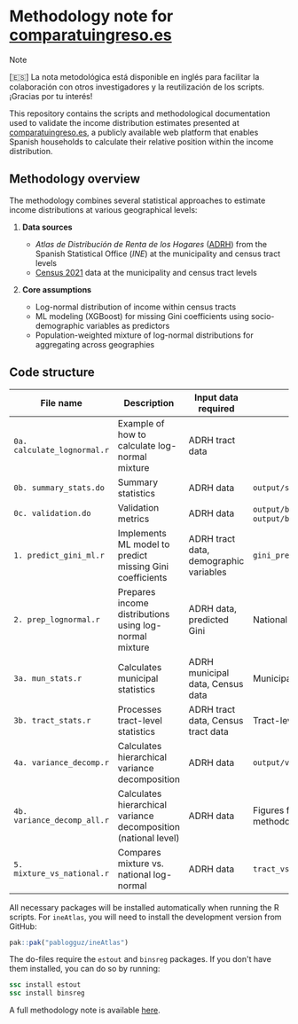 # Methodology note for [comparatuingreso.es](https://comparatuingreso.es/)

> [!NOTE]  
> [🇪🇸] La nota metodológica está disponible en inglés para facilitar la colaboración con otros investigadores y la reutilización de los scripts. ¡Gracias por tu interés!

<!-- [🇪🇸] Este repositorio contiene los scripts y documentación metodológica utilizados para validar las estimaciones de distribución de ingresos presentadas en [comparatuingreso.es](https://comparatuingreso.es/). El objetivo es garantizar la transparencia y rigor metodológico en la estimación de la posición relativa en la distribución de ingresos de España.  -->

This repository contains the scripts and methodological documentation used to validate the income distribution estimates presented at [comparatuingreso.es](https://comparatuingreso.es/), a publicly available web platform that enables Spanish households to calculate their relative position within the income distribution.

## Methodology overview

The methodology combines several statistical approaches to estimate income distributions at various geographical levels:

1. **Data sources**
   - _Atlas de Distribución de Renta de los Hogares_ ([ADRH](https://www.ine.es/dyngs/INEbase/es/operacion.htm?c=Estadistica_C&cid=1254736177088&menu=ultiDatos&idp=1254735976608)) from the Spanish Statistical Office (_INE_) at the municipality and census tract levels
   - [Census 2021](https://www.ine.es/censos2021/) data at the municipality and census tract levels

2. **Core assumptions**
   - Log-normal distribution of income within census tracts
   - ML modeling (XGBoost) for missing Gini coefficients using socio-demographic variables as predictors
   - Population-weighted mixture of log-normal distributions for aggregating across geographies

## Code structure

| File name | Description | Input data required | Output |
|-----------|-------------|---------------------|---------|
| `0a. calculate_lognormal.r` | Example of how to calculate log-normal mixture | ADRH tract data |  |
| `0b. summary_stats.do` | Summary statistics | ADRH data | `output/summary_stats.tex` |
| `0c. validation.do` | Validation metrics | ADRH data | `output/binned_scatter_p80p20.png`, `output/binned_scatter_median.png` |
| `1. predict_gini_ml.r` | Implements ML model to predict missing Gini coefficients | ADRH tract data, demographic variables | `gini_predicted.fst` |
| `2. prep_lognormal.r` | Prepares income distributions using log-normal mixture | ADRH data, predicted Gini | National and provincial distributions |
| `3a. mun_stats.r` | Calculates municipal statistics | ADRH municipal data, Census data | Municipal summary statistics |
| `3b. tract_stats.r` | Processes tract-level statistics | ADRH tract data, Census tract data | Tract-level statistics |
| `4a. variance_decomp.r` | Calculates hierarchical variance decomposition | ADRH data | `output/variance_decomp.png` |
| `4b. variance_decomp_all.r` | Calculates hierarchical variance decomposition (national level) | ADRH data | Figures for the text in the methodological note |
| `5. mixture_vs_national.r` | Compares mixture vs. national log-normal | ADRH data | `tract_vs_national_income_distribution` |

All necessary packages will be installed automatically when running the R scripts. For `ineAtlas`, you will need to install the development version from GitHub:

```r
pak::pak("pablogguz/ineAtlas")
```

The do-files require the `estout` and `binsreg` packages. If you don't have them installed, you can do so by running:

```stata
ssc install estout 
ssc install binsreg
```

A full methodology note is available [here](./tex/note.pdf).